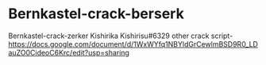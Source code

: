 # Bernkastel-crack-berserk
Bernkastel-crack-zerker Kishirika Kishirisu#6329
other crack script- 
https://docs.google.com/document/d/1WxWYfq1NBYldGrCewlmBSD9R0_LDauZO0CideoC6Krc/edit?usp=sharing
